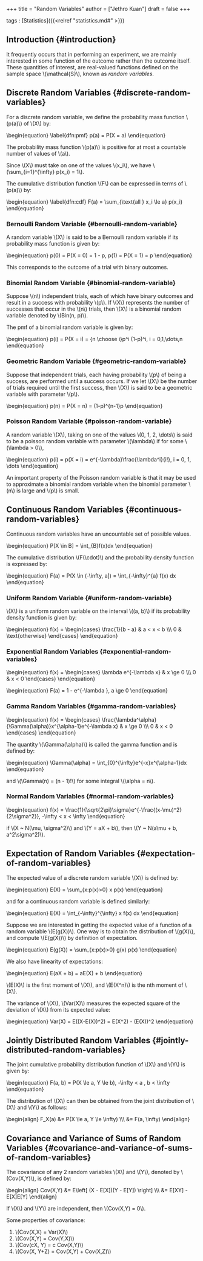 +++
title = "Random Variables"
author = ["Jethro Kuan"]
draft = false
+++

tags
: [Statistics]({{<relref "statistics.md#" >}})


## Introduction {#introduction}

It frequently occurs that in performing an experiment, we are mainly
interested in some function of the outcome rather than the outcome
itself. These quantities of interest, are real-valued functions
defined on the sample space \\(\mathcal{S}\\), known as _random variables_.


## Discrete Random Variables {#discrete-random-variables}

For a discrete random variable, we define the probability mass
function \\(p(a)\\) of \\(X\\) by:

\begin{equation} \label{dfn:pmf}
  p(a) = P(X = a)
\end{equation}

The probability mass function \\(p(a)\\) is positive for at most a
countable number of values of \\(a\\).

Since \\(X\\) must take on one of the values \\(x\_i\\), we have
\\(\sum\_{i=1}^{\infty} p(x\_i) = 1\\).

The cumulative distribution function \\(F\\) can be expressed in terms of
\\(p(a)\\) by:

\begin{equation} \label{dfn:cdf}
  F(a) = \sum\_{\text{all } x\_i \le a} p(x\_i)
\end{equation}


### Bernoulli Random Variable {#bernoulli-random-variable}

A random variable \\(X\\) is said to be a Bernoulli random variable if its
probability mass function is given by:

\begin{equation}
  p(0) = P(X = 0) = 1 - p, p(1) = P(X = 1) = p
\end{equation}

This corresponds to the outcome of a trial with binary outcomes.


### Binomial Random Variable {#binomial-random-variable}

Suppose \\(n\\) independent trials, each of which have binary outcomes and
result in a success with probability \\(p\\). If \\(X\\) represents the number
of successes that occur in the \\(n\\) trials, then \\(X\\) is a binomial
random variable denoted by \\(Bin(n, p)\\).

The pmf of a binomial random variable is given by:

\begin{equation}
  p(i) = P(X = i) = {n \choose i}p^i (1-p)^i, i = 0,1,\dots,n
\end{equation}


### Geometric Random Variable {#geometric-random-variable}

Suppose that independent trials, each having probability \\(p\\) of being
a success, are performed until a success occurs. If we let \\(X\\) be the
number of trials required until the first success, then \\(X\\) is said to
be a geometric variable with parameter \\(p\\).

\begin{equation}
  p(n) = P(X = n) = (1-p)^{n-1}p
\end{equation}


### Poisson Random Variable {#poisson-random-variable}

A random variable \\(X\\), taking on one of the values \\(0, 1, 2, \dots\\) is
said to be a poisson random variable with parameter \\(\lambda\\) if for
some \\(\lambda > 0\\),

\begin{equation}
  p(i) = p(X = i) = e^{-\lambda}\frac{\lambda^i}{i!}, i = 0, 1, \dots
\end{equation}

An important property of the Poisson random variable is that it may be
used to approximate a binomial random variable when the binomial
parameter \\(n\\) is large and \\(p\\) is small.


## Continuous Random Variables {#continuous-random-variables}

Continuous random variables have an uncountable set of possible
values.

\begin{equation}
  P[X \in B] = \int\_{B}f(x)dx
\end{equation}

The cumulative distribution \\(F(\cdot)\\) and the probability density
function is expressed by:

\begin{equation}
  F(a) = P(X \in (-\infty, a]) = \int\_{-\infty}^{a} f(x) dx
\end{equation}


### Uniform Random Variable {#uniform-random-variable}

\\(X\\) is a uniform random variable on the interval \\((a, b)\\) if its
probability density function is given by:

\begin{equation}
  f(x) = \begin{cases}
    \frac{1}{b - a} & a < x < b \\\\\\
    0 & \text{otherwise}
  \end{cases}
\end{equation}


### Exponential Random Variables {#exponential-random-variables}

\begin{equation}
f(x) = \begin{cases}
  \lambda e^{-\lambda x} & x \ge 0 \\\\\\
  0 & x < 0
\end{cases}
\end{equation}

\begin{equation}
F(a) = 1 - e^{-\lambda }, a \ge 0
\end{equation}


### Gamma Random Variables {#gamma-random-variables}

\begin{equation}
  f(x) =
  \begin{cases}
    \frac{\lambda^\alpha}{\Gamma(\alpha)}x^{\alpha-1}e^{-\lambda
      x} & x \ge 0 \\\\\\
    0 & x < 0
  \end{cases}
\end{equation}

The quantity \\(\Gamma(\alpha)\\) is called the gamma function and is
defined by:

\begin{equation}
  \Gamma(\alpha) = \int\_{0}^{\infty}e^{-x}x^{\alpha-1}dx
\end{equation}

and \\(\Gamma(n) = (n - 1)!\\) for some integral \\(\alpha = n\\).


### Normal Random Variables {#normal-random-variables}

\begin{equation}
  f(x) = \frac{1}{\sqrt{2\pi}\sigma}e^{-\frac{(x-\mu)^2}{2\sigma^2}}, -\infty < x < \infty
\end{equation}

if \\(X ~ N(\mu, \sigma^2)\\) and \\(Y = aX + b\\), then \\(Y ~ N(a\mu + b, a^2\sigma^2)\\).


## Expectation of Random Variables {#expectation-of-random-variables}

The expected value of a discrete random variable \\(X\\) is defined by:

\begin{equation}
  E(X) = \sum\_{x:p(x)>0} x p(x)
\end{equation}

and for a continuous random variable is defined similarly:

\begin{equation}
  E(X) = \int\_{-\infty}^{\infty} x f(x) dx
\end{equation}

Suppose we are interested in getting the expected value of a function
of a random variable \\(E(g(X))\\). One way is to obtain the distribution
of \\(g(X)\\), and compute \\(E(g(X))\\) by definition of expectation.

\begin{equation}
  E(g(X)) = \sum\_{x:p(x)>0} g(x) p(x)
\end{equation}

We also have linearity of expectations:

\begin{equation}
  E(aX + b) = aE(X) + b
\end{equation}

\\(E(X)\\) is the first moment of \\(X\\), and \\(E(X^n)\\) is the nth moment of
\\(X\\).

The variance of \\(X\\), \\(Var(X)\\) measures the expected square of the
deviation of \\(X\\) from its expected value:

\begin{equation}
  Var(X) = E((X-E(X))^2) = E(X^2) - (E(X))^2
\end{equation}


## Jointly Distributed Random Variables {#jointly-distributed-random-variables}

The joint cumulative probability distribution function of \\(X\\) and \\(Y\\)
is given by:

\begin{equation}
  F(a, b) = P(X \le a, Y \le b), -\infty < a , b < \infty
\end{equation}

The distribution of \\(X\\) can then be obtained from the joint
distribution of \\(X\\) and \\(Y\\) as follows:

\begin{align}
  F\_X(a) &= P(X \le a, Y \le \infty) \\\\\\
         &= F(a, \infty)
\end{align}


## Covariance and Variance of Sums of Random Variables {#covariance-and-variance-of-sums-of-random-variables}

The covariance of any 2 random variables \\(X\\) and \\(Y\\), denoted by
\\(Cov(X,Y)\\), is defined by:

\begin{align}
  Cov(X,Y) &= E\left[ (X - E[X])(Y - E[Y]) \right] \\\\\\
           &= E[XY] - E[X]E[Y]
\end{align}

If \\(X\\) and \\(Y\\) are independent, then \\(Cov(X,Y) = 0\\).

Some properties of covariance:

1.  \\(Cov(X,X) = Var(X)\\)
2.  \\(Cov(X,Y) = Cov(Y,X)\\)
3.  \\(Cov(cX, Y) = c Cov(X,Y)\\)
4.  \\(Cov(X, Y+Z) = Cov(X,Y) + Cov(X,Z)\\)